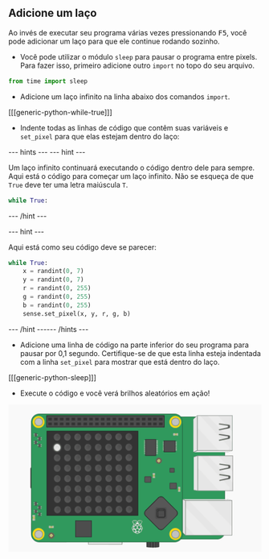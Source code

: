 ## Adicione um laço

Ao invés de executar seu programa várias vezes pressionando <kbd>F5</kbd>, você pode adicionar um laço para que ele continue rodando sozinho.

+ Você pode utilizar o módulo `sleep` para pausar o programa entre pixels. Para fazer isso, primeiro adicione outro `import` no topo do seu arquivo.

```python
from time import sleep
```

+ Adicione um laço infinito na linha abaixo dos comandos `import`.

[[[generic-python-while-true]]]

+ Indente todas as linhas de código que contêm suas variáveis e `set_pixel` para que elas estejam dentro do laço:

--- hints ---
 --- hint ---

Um laço infinito continuará executando o código dentro dele para sempre. Aqui está o código para começar um laço infinito. Não se esqueça de que `True` deve ter uma letra maiúscula `T`.

```python
while True:
```

--- /hint ---

--- hint ---

Aqui está como seu código deve se parecer:

```python
while True:
    x = randint(0, 7)
    y = randint(0, 7)
    r = randint(0, 255)
    g = randint(0, 255)
    b = randint(0, 255)
    sense.set_pixel(x, y, r, g, b)
```

--- /hint ------ /hints ---

+ Adicione uma linha de código na parte inferior do seu programa para pausar por 0,1 segundo. Certifique-se de que esta linha esteja indentada com a linha `set_pixel` para mostrar que está dentro do laço.

[[[generic-python-sleep]]]


+ Execute o código e você verá brilhos aleatórios em ação!

![Resultado final](images/finished-result.gif)
